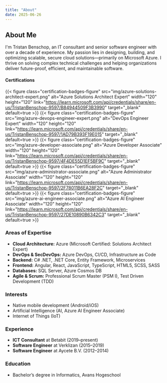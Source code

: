 ```yaml
---
title: "About"
date: 2025-06-26
---
```


## About Me

I'm Tristan Benschop, an IT consultant and senior software engineer with over a decade of experience. My passion lies in designing, building, and optimizing scalable, secure cloud solutions—primarily on Microsoft Azure. I thrive on solving complex technical challenges and helping organizations deliver future-proof, efficient, and maintainable software.

#### Certifications

{{< figure class="certification-badges-figure" src="img/azure-solutions-architect-expert.png" alt="Azure Solutions Architect Expert" width="120" height="120" link="https://learn.microsoft.com/api/credentials/share/en-us/TristanBenschop-9597/B84944509F3B3990" target="_blank" default=true >}}
{{< figure class="certification-badges-figure" src="img/azure-devops-engineer-expert.png" alt="DevOps Engineer Expert" width="120" height="120" link="https://learn.microsoft.com/api/credentials/share/en-us/TristanBenschop-9597/1AD79B393F19E015" target="_blank" default=true >}}
{{< figure class="certification-badges-figure" src="img/azure-developer-associate.png" alt="Azure Developer Associate" width="120" height="120" link="https://learn.microsoft.com/api/credentials/share/en-us/TristanBenschop-9597/4F4DE55D1EF5BF9C" target="_blank" default=true >}}
{{< figure class="certification-badges-figure" src="img/azure-administrator-associate.png" alt="Azure Administrator Associate" width="120" height="120" link="https://learn.microsoft.com/api/credentials/share/en-us/TristanBenschop-9597/2F78011B6EA28F2C" target="_blank" default=true >}}
{{< figure class="certification-badges-figure" src="img/azure-ai-engineer-associate.png" alt="Azure AI Engineer Associate" width="120" height="120" link="https://learn.microsoft.com/api/credentials/share/en-us/TristanBenschop-9597/27DE10890B6342C3" target="_blank" default=true >}}

### Areas of Expertise
- **Cloud Architecture:** Azure (Microsoft Certified: Solutions Architect Expert)
- **DevOps & SecDevOps:** Azure DevOps, CI/CD, Infrastructure as Code
- **Backend:** C# .NET, .NET Core, Entity Framework, Microservices
- **Frontend:** Angular, React, JavaScript, TypeScript, HTML5, SCSS, SASS
- **Databases:** SQL Server, Azure Cosmos DB
- **Agile & Scrum:** Professional Scrum Master (PSM I), Test Driven Development (TDD)

### Interests
- Native mobile development (Android/iOS)
- Artificial Intelligence (AI, Azure AI Engineer Associate)
- Internet of Things (IoT)

### Experience
- **ICT Consultant** at Betabit (2019–present)
- **Software Engineer** at Verklizan (2015–2019)
- **Software Engineer** at Aycete B.V. (2012–2014)

### Education
- Bachelor’s degree in Informatics, Avans Hogeschool
